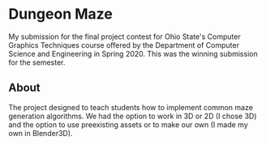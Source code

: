 # Dungeon Maze
My submission for the final project contest for Ohio State's Computer Graphics Techniques course offered by the Department of Computer Science and Engineering in Spring 2020. This was the winning submission for the semester.

## About
The project designed to teach students how to implement common maze generation algorithms. We had the option to work in 3D or 2D (I chose 3D) and the option to use preexisting assets or to make our own (I made my own in Blender3D).